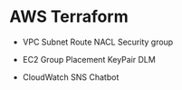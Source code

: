 # AWS Terraform

* VPC
    Subnet
    Route
    NACL
    Security group

* EC2
    Group Placement
    KeyPair
    DLM

* CloudWatch
    SNS
    Chatbot
